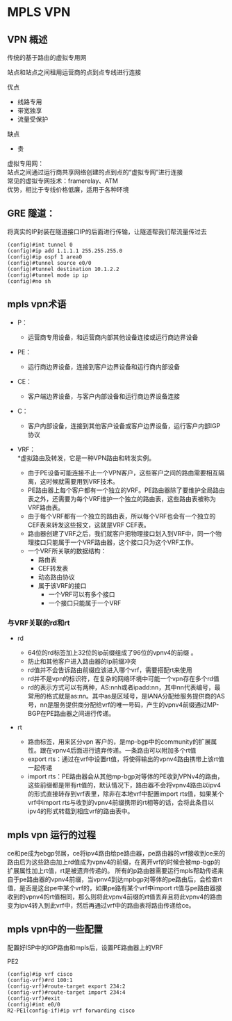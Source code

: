 # MPLS VPN

## VPN 概述

传统的基于路由的虚拟专用网  

站点和站点之间租用运营商的点到点专线进行连接  

优点  

* 线路专用  
* 带宽独享  
* 流量受保护  

缺点

* 贵  

虚拟专用网：  
站点之间通过运行商共享网络创建的点到点的“虚拟专网”进行连接  
常见的虚拟专网技术：framerelay、ATM  
优势，相比于专线价格低廉，适用于各种环境  

## GRE 隧道：

将真实的IP封装在隧道接口IP的后面进行传输，让隧道帮我们帮流量传过去  

```route
(config)#int tunnel 0
(config)#ip add 1.1.1.1 255.255.255.0
(config)#ip ospf 1 area0
(config)#tunnel source e0/0
(config)#tunnel destination 10.1.2.2
(config)#tunnel mode ip ip
(config)#no sh
```

## mpls vpn术语

* P：  
  * 运营商专用设备，和运营商内部其他设备连接或运行商边界设备  

* PE：  
  * 运行商边界设备，连接到客户边界设备和运行商内部设备  
* CE：  
  * 客户端边界设备，与客户内部设备和运行商边界设备连接  
* C：  
  * 客户内部设备，连接到其他客户设备或客户边界设备，运行客户内部IGP协议  
* VRF：  
  *虚拟路由及转发，它是一种VPN路由和转发实例。  
  * 由于PE设备可能连接不止一个VPN客户，这些客户之间的路由需要相互隔离，这时候就需要用到VRF技术。  
  * PE路由器上每个客户都有一个独立的VRF。PE路由器除了要维护全局路由表之外，还需要为每个VRF维护一个独立的路由表，这些路由表被称为VRF路由表。  
  * 由于每个VRF都有一个独立的路由表，所以每个VRF也会有一个独立的CEF表来转发这些报文，这就是VRF CEF表。  
  * 路由器创建了VRF之后，我们就客户把物理接口划入到VRF中，同一个物理接口只能属于一个VRF路由器，这个接口只为这个VRF工作。  
  * 一个VRF所关联的数据结构：  
    * 路由表  
    * CEF转发表  
    * 动态路由协议  
    * 属于该VRF的接口  
      * 一个VRF可以有多个接口  
      * 一个接口只能属于一个VRF  

### 与VRF关联的rd和rt

* rd
  * 64位的rd标签加上32位的ip前缀组成了96位的vpnv4的前缀
  。  
  * 防止和其他客户进入路由器的ip前缀冲突
  * rd值并不会告诉路由前缀应该进入哪个vrf，需要搭配rt来使用
  * rd并不是vpn的标识符，在复杂的网络环境中可能一个vpn存在多个rd值
  * rd的表示方式可以有两种，AS:nnh或者ipadd:nn，其中nn代表编号，最常用的格式就是as:nn。其中as是区域号，是IANA分配给服务提供商的AS号，nn是服务提供商分配给vrf的唯一号码，产生的vpnv4前缀通过MP-BGP在PE路由器之间进行传递。

* rt
  * 路由标签，用来区分vpn 客户的，是mp-bgp中的community的扩展属性。跟在vpnv4后面进行遗弃传递。一条路由可以附加多个rt值
  * export rts：通过在vrf中设置rt值，将使得输出的vpnv4路由携带上该rt值一起传递
  * import rts：PE路由器会从其他mp-bgp对等体的PE收到VPNv4的路由，这些前缀都是带有rt值的，默认情况下，路由器不会将vpnv4路由以ipv4的形式直接转存到vrf表里，除非在本地vrf中配置import rts值，如果某个vrf中import rts与收到的vpnv4前缀携带的rt相等的话，会将此条目以ipv4的形式转载到相应vrf的路由表中。

## mpls vpn 运行的过程

ce和pe成为ebgp邻居，ce将ipv4路由给pe路由器，pe路由器的vrf接收到ce来的路由后为这些路由加上rd值成为vpnv4的前缀，在离开vrf的时候会被mp-bgp的扩展属性加上rt值，rt是被遗弃传递的。
所有的p路由器需要运行mpls帮助传递来自于pe路由器的vpnv4前缀，当vpnv4到达mpbgp对等体的pe路由后，会检查rt值，是否是这台pe中某个vrf的，如果pe路有某个vrf中import rt值与pe路由器接收到的vpnv4的rt值相同，那么则将此vpnv4前缀的rt值丢弃且将此vpnv4的路由变为ipv4转入到此vrf中，然后再通过vrf中的路由表将路由传递给ce。

## mpls vpn中的一些配置

配置好ISP中的IGP路由和mpls后，设置PE路由器上的VRF

PE2

```route
(config)#ip vrf cisco
(config-vrf)#rd 100:1
(config-vrf)#route-target export 234:2
(config-vrf)#route-target import 234:4
(config-vrf)#exit
(config)#int e0/0
R2-PE1(config-if)#ip vrf forwarding cisco
```